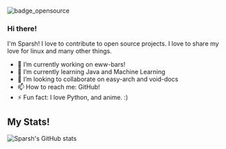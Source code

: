 ![badge_opensource](https://forthebadge.com/images/badges/open-source.svg)
### Hi there!
I'm Sparsh! I love to contribute to open source projects. I love to share my love for linux and many other things.

- 🔭 I’m currently working on eww-bars!
- 🌱 I’m currently learning Java and Machine Learning
- 👯 I’m looking to collaborate on easy-arch and void-docs
- 📫 How to reach me: GitHub!
- ⚡ Fun fact: I love Python, and anime. :)


## My Stats!
![Sparsh's GitHub stats](https://github-readme-stats.vercel.app/api?username=isparsh&show_icons=true&theme=radical)
